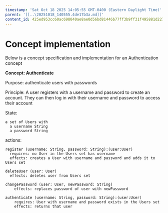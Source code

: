 ```yaml
---
timestamp: 'Sat Oct 18 2025 14:05:55 GMT-0400 (Eastern Daylight Time)'
parent: '[[..\20251018_140555.4de17b3a.md]]'
content_id: 425ed953cc60ac698040ae8ae0d56bd81446b77ff3b9ff31f495881d22715093
---
```


# Concept implementation

Below is a concept specification and implementation for an Authentication concept

**Concept: Authenticate**

Purpose: authenticate users with passwords

Principle: A user registers with a username and password to create an account. They can then log in with their username and password to access their account

State:

```
a set of Users with
  a username String
  a password String
```

actions:

```
register (username: String, password: String):(user:User)
  requires: no User in the Users set has username
  effects: creates a User with username and password and adds it to Users set

deleteUser (user: User)
  effects: deletes user from Users set

changePassword (user: User, newPassword: String)
    effects: replaces password of user with newPassword

authenticate (username: String, password: String):(user:User)
    requires: User with username and password exists in the Users set
    effects: returns that user
```
